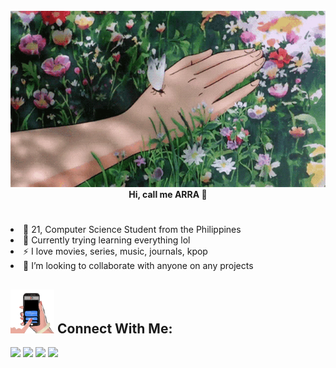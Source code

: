 <body>
	<br>
	<div align="center">
		<img src="tenor.gif" width="auto">
	</div>
	<div>
	<div>	
    <div align ="center">
      <b>Hi, call me ARRA  👋 </b>
      <h1> </h1>
    </div>
    <div align ="left">
      <li>💬 21, Computer Science Student from the Philippines
      <li>🌱 Currently trying learning everything lol
      <li>⚡ I love movies, series, music, journals, kpop
      <li>👯 I’m looking to collaborate with anyone on any projects
      </li>
    </div>
		<h2><img src="phone.gif" height="70"> <b> Connect With Me: </b></h2>
<p>
  <a href="mailto:mcmpresto25@gmail.com" target="_blank"><img height="28" src = "https://img.shields.io/badge/gmail-c14438?&style=for-the-badge&logo=gmail&logoColor=white"></a>
  <a href="https://www.linkedin.com/in/macario-lou-presto-30812313b/" target="_blank"> <img height="28" src = "https://img.shields.io/badge/-LinkedIn-0e76a8?style=for-the-badge&logo=Linkedin&logoColor=white"></a>
  <a href="https://www.instagram.com/presto_creams/" target="_blank"><img height="28" src = "https://img.shields.io/badge/-Instagram-e95950?style=for-the-badge&logo=Instagram&logoColor=white"></a>
  <a href="https://www.facebook.com/mcmpresto/" target="_blank"><img height="28" src = "https://img.shields.io/badge/-Facebook-0e76a8?style=for-the-badge&logo=Facebook&logoColor=white"></a>
</p>
  		</br>
 </body> 
  
<!--
**arraalmira/arraalmira** is a ✨ _special_ ✨ repository because its `README.md` (this file) appears on your GitHub profile.

Here are some ideas to get you started:

- 🔭 I’m currently working on ...
 🌱 I’m currently learning...
- 👯 I’m looking to collaborate on ...
- 🤔 I’m looking for help with ...
- 💬 Ask me about ...
- 📫 How to reach me: ...
- 😄 Pronouns: ...
- ⚡ Fun fact: ...
-->
